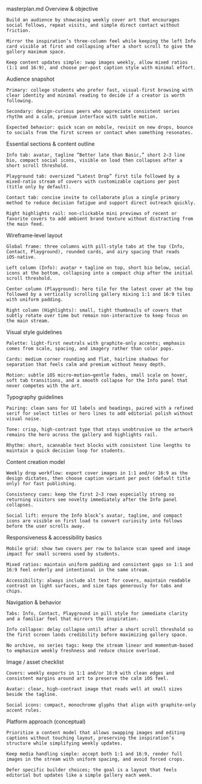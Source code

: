 masterplan.md
Overview & objective

    Build an audience by showcasing weekly cover art that encourages social follows, repeat visits, and simple direct contact without friction.

    Mirror the inspiration’s three‑column feel while keeping the left Info card visible at first and collapsing after a short scroll to give the gallery maximum space.

    Keep content updates simple: swap images weekly, allow mixed ratios (1:1 and 16:9), and choose per‑post caption style with minimal effort.

Audience snapshot

    Primary: college students who prefer fast, visual‑first browsing with clear identity and minimal reading to decide if a creator is worth following.

    Secondary: design‑curious peers who appreciate consistent series rhythm and a calm, premium interface with subtle motion.

    Expected behavior: quick scan on mobile, revisit on new drops, bounce to socials from the first screen or contact when something resonates.

Essential sections & content outline

    Info tab: avatar, tagline “Better late than Basic,” short 2–3 line bio, compact social icons, visible on load then collapses after a short scroll threshold.

    Playground tab: oversized “Latest Drop” first tile followed by a mixed‑ratio stream of covers with customizable captions per post (title only by default).

    Contact tab: concise invite to collaborate plus a single primary method to reduce decision fatigue and support direct outreach quickly.

    Right highlights rail: non‑clickable mini previews of recent or favorite covers to add ambient brand texture without distracting from the main feed.

Wireframe‑level layout

    Global frame: three columns with pill‑style tabs at the top (Info, Contact, Playground), rounded cards, and airy spacing that reads iOS‑native.

    Left column (Info): avatar + tagline on top, short bio below, social icons at the bottom, collapsing into a compact chip after the initial scroll threshold.

    Center column (Playground): hero tile for the latest cover at the top followed by a vertically scrolling gallery mixing 1:1 and 16:9 tiles with uniform padding.

    Right column (Highlights): small, tight thumbnails of covers that subtly rotate over time but remain non‑interactive to keep focus on the main stream.

Visual style guidelines

    Palette: light‑first neutrals with graphite‑only accents; emphasis comes from scale, spacing, and imagery rather than color pops.

    Cards: medium corner rounding and flat, hairline shadows for separation that feels calm and premium without heavy depth.

    Motion: subtle iOS micro‑motion—gentle fades, small scale on hover, soft tab transitions, and a smooth collapse for the Info panel that never competes with the art.

Typography guidelines

    Pairing: clean sans for UI labels and headings, paired with a refined serif for select titles or hero lines to add editorial polish without visual noise.

    Tone: crisp, high‑contrast type that stays unobtrusive so the artwork remains the hero across the gallery and highlights rail.

    Rhythm: short, scannable text blocks with consistent line lengths to maintain a quick decision loop for students.

Content creation model

    Weekly drop workflow: export cover images in 1:1 and/or 16:9 as the design dictates, then choose caption variant per post (default title only) for fast publishing.

    Consistency cues: keep the first 2–3 rows especially strong so returning visitors see novelty immediately after the Info panel collapses.

    Social lift: ensure the Info block’s avatar, tagline, and compact icons are visible on first load to convert curiosity into follows before the user scrolls away.

Responsiveness & accessibility basics

    Mobile grid: show two covers per row to balance scan speed and image impact for small screens used by students.

    Mixed ratios: maintain uniform padding and consistent gaps so 1:1 and 16:9 feel orderly and intentional in the same stream.

    Accessibility: always include alt text for covers, maintain readable contrast on light surfaces, and size taps generously for tabs and chips.

Navigation & behavior

    Tabs: Info, Contact, Playground in pill style for immediate clarity and a familiar feel that mirrors the inspiration.

    Info collapse: delay collapse until after a short scroll threshold so the first screen lands credibility before maximizing gallery space.

    No archive, no series tags: keep the stream linear and momentum‑based to emphasize weekly freshness and reduce choice overload.

Image / asset checklist

    Covers: weekly exports in 1:1 and/or 16:9 with clean edges and consistent margins around art to preserve the calm iOS feel.

    Avatar: clear, high‑contrast image that reads well at small sizes beside the tagline.

    Social icons: compact, monochrome glyphs that align with graphite‑only accent rules.

Platform approach (conceptual)

    Prioritize a content model that allows swapping images and editing captions without touching layout, preserving the inspiration’s structure while simplifying weekly updates.

    Keep media handling simple: accept both 1:1 and 16:9, render full images in the stream with uniform spacing, and avoid forced crops.

    Defer specific builder choices; the goal is a layout that feels editorial but updates like a simple gallery each week.

